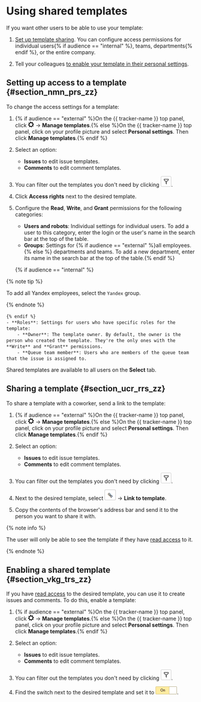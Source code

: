 # Using shared templates

If you want other users to be able to use your template:

1. [Set up template sharing](share-template.md#section_nmn_prs_zz). You can configure access permissions for individual users{% if audience == "internal" %}, teams, departments{% endif %}, or the entire company.

1. Tell your colleagues [to enable your template in their personal settings](share-template.md#section_vkg_trs_zz).

## Setting up access to a template {#section_nmn_prs_zz}

To change the access settings for a template:

1. {% if audience == "external" %}On the {{ tracker-name }} top panel, click ![](../../_assets/tracker/tracker-settings.png) → **Manage templates**.{% else %}On the {{ tracker-name }} top panel, click on your profile picture and select **Personal settings**. Then click **Manage templates**.{% endif %}

1. Select an option:
    - **Issues** to edit issue templates.
    - **Comments** to edit comment templates.

1. You can filter out the templates you don't need by clicking ![](../../_assets/tracker/queue-filter.png).

1. Click **Access rights** next to the desired template.

1. Configure the **Read**, **Write**, and **Grant** permissions for the following categories:
    - **Users and robots**: Individual settings for individual users. To add a user to this category, enter the login or the user&apos;s name in the search bar at the top of the table.
    - **Groups**: Settings for {% if audience == "external" %}all employees.{% else %} departments and teams. To add a new department, enter its name in the search bar at the top of the table.{% endif %}

    {% if audience == "internal" %}

 {% note tip %}

 To add all Yandex employees, select the `Yandex` group.

 {% endnote %}

    {% endif %}
    - **Roles**: Settings for users who have specific roles for the template:
        - **Owner**: The template owner. By default, the owner is the person who created the template. They're the only ones with the **Write** and **Grant** permissions.
        - **Queue team member**: Users who are members of the queue team that the issue is assigned to.

Shared templates are available to all users on the **Select** tab.

## Sharing a template {#section_ucr_rrs_zz}

To share a template with a coworker, send a link to the template:

1. {% if audience == "external" %}On the {{ tracker-name }} top panel, click ![](../../_assets/tracker/tracker-settings.png) → **Manage templates**.{% else %}On the {{ tracker-name }} top panel, click on your profile picture and select **Personal settings**. Then click **Manage templates**.{% endif %}

1. Select an option:
    - **Issues** to edit issue templates.
    - **Comments** to edit comment templates.

1. You can filter out the templates you don't need by clicking ![](../../_assets/tracker/queue-filter.png).

1. Next to the desired template, select ![](../../_assets/tracker/share.png) → **Link to template**.

1. Copy the contents of the browser&apos;s address bar and send it to the person you want to share it with.

{% note info %}

The user will only be able to see the template if they have [read access](#section_nmn_prs_zz) to it.

{% endnote %}

## Enabling a shared template {#section_vkg_trs_zz}

If you have [read access](#section_nmn_prs_zz) to the desired template, you can use it to create issues and comments. To do this, enable a template:

1. {% if audience == "external" %}On the {{ tracker-name }} top panel, click ![](../../_assets/tracker/tracker-settings.png) → **Manage templates**.{% else %}On the {{ tracker-name }} top panel, click on your profile picture and select **Personal settings**. Then click **Manage templates**.{% endif %}

1. Select an option:
    - **Issues** to edit issue templates.
    - **Comments** to edit comment templates.

1. You can filter out the templates you don't need by clicking ![](../../_assets/tracker/queue-filter.png).

1. Find the switch next to the desired template and set it to ![](../../_assets/tracker/enabled-switch-2.png).


